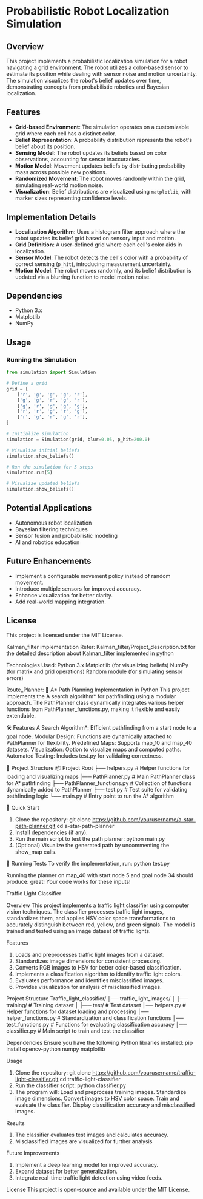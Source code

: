 # Probabilistic Robot Localization Simulation

## Overview
This project implements a probabilistic localization simulation for a robot navigating a grid environment. The robot utilizes a color-based sensor to estimate its position while dealing with sensor noise and motion uncertainty. The simulation visualizes the robot's belief updates over time, demonstrating concepts from probabilistic robotics and Bayesian localization.

## Features
- **Grid-based Environment**: The simulation operates on a customizable grid where each cell has a distinct color.
- **Belief Representation**: A probability distribution represents the robot's belief about its position.
- **Sensing Model**: The robot updates its beliefs based on color observations, accounting for sensor inaccuracies.
- **Motion Model**: Movement updates beliefs by distributing probability mass across possible new positions.
- **Randomized Movement**: The robot moves randomly within the grid, simulating real-world motion noise.
- **Visualization**: Belief distributions are visualized using `matplotlib`, with marker sizes representing confidence levels.

## Implementation Details
- **Localization Algorithm**: Uses a histogram filter approach where the robot updates its belief grid based on sensory input and motion.
- **Grid Definition**: A user-defined grid where each cell's color aids in localization.
- **Sensor Model**: The robot detects the cell's color with a probability of correct sensing (`p_hit`), introducing measurement uncertainty.
- **Motion Model**: The robot moves randomly, and its belief distribution is updated via a blurring function to model motion noise.

## Dependencies
- Python 3.x
- Matplotlib
- NumPy

## Usage
### Running the Simulation
```python
from simulation import Simulation

# Define a grid
grid = [
    ['r', 'g', 'g', 'g', 'r'],
    ['g', 'g', 'r', 'g', 'r'],
    ['g', 'r', 'g', 'g', 'g'],
    ['r', 'r', 'g', 'r', 'g'],
    ['r', 'g', 'r', 'g', 'r'],
]

# Initialize simulation
simulation = Simulation(grid, blur=0.05, p_hit=200.0)

# Visualize initial beliefs
simulation.show_beliefs()

# Run the simulation for 5 steps
simulation.run(5)

# Visualize updated beliefs
simulation.show_beliefs()
```

## Potential Applications
- Autonomous robot localization
- Bayesian filtering techniques
- Sensor fusion and probabilistic modeling
- AI and robotics education

## Future Enhancements
- Implement a configurable movement policy instead of random movement.
- Introduce multiple sensors for improved accuracy.
- Enhance visualization for better clarity.
- Add real-world mapping integration.

## License
This project is licensed under the MIT License.


Kalman_filter implementation
Refer: Kalman_filter/Project_description.txt for the detailed description about Kalman_filter implemented in python

Technologies Used:
Python 3.x
Matplotlib (for visualizing beliefs)
NumPy (for matrix and grid operations)
Random module (for simulating sensor errors)

Route_Planner:
🚀 A* Path Planning Implementation in Python
This project implements the A search algorithm* for pathfinding using a modular approach. The PathPlanner class dynamically integrates various helper functions from PathPlanner_functions.py, making it flexible and easily extendable.

🛠 Features
A Search Algorithm*: Efficient pathfinding from a start node to a goal node.
Modular Design: Functions are dynamically attached to PathPlanner for flexibility.
Predefined Maps: Supports map_10 and map_40 datasets.
Visualization: Option to visualize maps and computed paths.
Automated Testing: Includes test.py for validating correctness.

📂 Project Structure
📦 Project Root
├── helpers.py               # Helper functions for loading and visualizing maps
├── PathPlanner.py           # Main PathPlanner class for A* pathfinding
├── PathPlanner_functions.py # Collection of functions dynamically added to PathPlanner
├── test.py                  # Test suite for validating pathfinding logic
└── main.py                  # Entry point to run the A* algorithm

🚀 Quick Start
1. Clone the repository:
     git clone https://github.com/yourusername/a-star-path-planner.git
     cd a-star-path-planner
2. Install dependencies (if any).
3. Run the main script to test the path planner: python main.py
4. (Optional) Visualize the generated path by uncommenting the show_map calls.

🧪 Running Tests
To verify the implementation, run: python test.py

Running the planner on map_40 with start node 5 and goal node 34 should produce: great! Your code works for these inputs!

Traffic Light Classifier

Overview
This project implements a traffic light classifier using computer vision techniques. The classifier processes traffic light images, standardizes them, and applies HSV color space transformations to accurately distinguish between red, yellow, and green signals. The model is trained and tested using an image dataset of traffic lights.

Features
1. Loads and preprocesses traffic light images from a dataset.
2. Standardizes image dimensions for consistent processing.
3. Converts RGB images to HSV for better color-based classification.
4. Implements a classification algorithm to identify traffic light colors.
5. Evaluates performance and identifies misclassified images.
6. Provides visualization for analysis of misclassified images.

Project Structure
Traffic_light_classifier/
│── traffic_light_images/
│   ├── training/  # Training dataset
│   ├── test/  # Test dataset
│── helpers.py  # Helper functions for dataset loading and processing
│── helper_functions.py  # Standardization and classification functions
│── test_functions.py  # Functions for evaluating classification accuracy
│── classifier.py  # Main script to train and test the classifier

Dependencies
Ensure you have the following Python libraries installed: pip install opencv-python numpy matplotlib

Usage
1. Clone the repository:
   git clone https://github.com/yourusername/traffic-light-classifier.git
   cd traffic-light-classifier
2. Run the classifier script: python classifier.py
3. The program will:
     Load and preprocess training images.
     Standardize image dimensions.
     Convert images to HSV color space.
     Train and evaluate the classifier.
     Display classification accuracy and misclassified images.

Results
1. The classifier evaluates test images and calculates accuracy.
2. Misclassified images are visualized for further analysis

Future Improvements
1. Implement a deep learning model for improved accuracy.
2. Expand dataset for better generalization.
3. Integrate real-time traffic light detection using video feeds.

License
This project is open-source and available under the MIT License.
